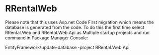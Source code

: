 # RRentalWeb

Please note that this uses Asp.net Code First migration which means the database is generated from the code. To do this the first time select RRental.Web and RRental.Web.Api as Multiple startup projects and run command in Package Manager Console:

EntityFramework\update-database -project RRental.Web.Api


